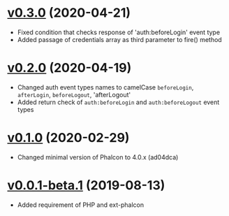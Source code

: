 # [v0.3.0](https://github.com/phlexus/phlexus-library-auth/releases/tag/v0.3.0) (2020-04-21)
- Fixed condition that checks response of 'auth:beforeLogin' event type
- Added passage of credentials array as third parameter to fire() method

# [v0.2.0](https://github.com/phlexus/phlexus-library-auth/releases/tag/v0.2.0) (2020-04-19)
- Changed auth event types names to camelCase `beforeLogin`, `afterLogin`, `beforeLogout`, 'afterLogout'
- Added return check of `auth:beforeLogin` and `auth:beforeLogout` event types

# [v0.1.0](https://github.com/phlexus/phlexus-library-auth/releases/tag/v0.1.0) (2020-02-29)
- Changed minimal version of Phalcon to 4.0.x (ad04dca)

# [v0.0.1-beta.1](https://github.com/phlexus/phlexus-library-auth/releases/tag/v0.0.1-beta.1) (2019-08-13)
- Added requirement of PHP and ext-phalcon
